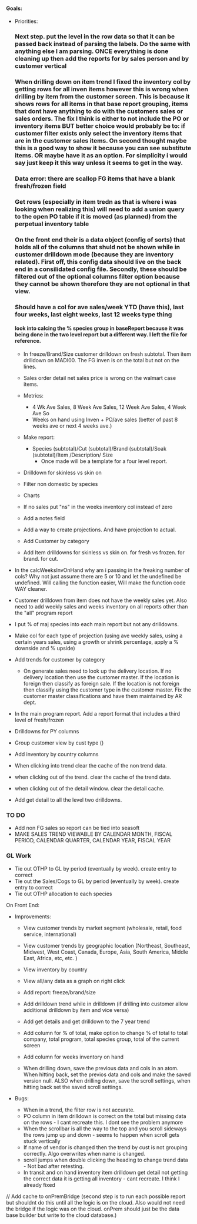 #### Goals:

- Priorities:

  ### Next step. put the level in the row data so that it can be passed back instead of parsing the labels. Do the same with anything else I am parsing. ONCE everything is done cleaning up then add the reports for by sales person and by customer vertical

  ### When drilling down on item trend I fixed the inventory col by getting rows for all inven items however this is wrong when drilling by item from the customer screen. This is because it shows rows for all items in that base report grouping, items that dont have anything to do with the customers sales or sales orders. The fix I think is either to not include the PO or inventory items BUT better choice would probably be to: if customer filter exists only select the inventory items that are in the customer sales items. On second thought maybe this is a good way to show it because you can see substitute items. OR maybe have it as an option. For simplicity i would say just keep it this way unless it seems to get in the way.

  ### Data error: there are scallop FG items that have a blank fresh/frozen field

  ### Get rows (especially in item tredn as that is where i was looking when realizing this) will need to add a union query to the open PO table if it is moved (as planned) from the perpetual inventory table

  ### On the front end their is a data object (config of sorts) that holds all of the columns that shuld not be shown while in customer drilldown mode (because they are inventory related). First off, this config data should live on the back end in a consilidated config file. Secondly, these should be filtered out of the optional columns filter option because they cannot be shown therefore they are not optional in that view.

  ### Should have a col for ave sales/week YTD (have this), last four weeks, last eight weeks, last 12 weeks type thing

  #### look into calcing the % species group in baseReport because it was being done in the two level report but a different way. I left the file for reference.

  - In freeze/Brand/Size customer drilldown on fresh subtotal. Then item drilldown on MADI00. The FG inven is on the total but not on the lines.
  - Sales order detail net sales price is wrong on the walmart case items.

  - Metrics:

    - 4 Wk Ave Sales, 8 Week Ave Sales, 12 Week Ave Sales, 4 Week Ave So
    - Weeks on hand using Inven + PO/ave sales (better of past 8 weeks ave or next 4 weeks ave.)

  - Make report:

    - Species (subtotal)/Cut (subtotal)/Brand (subtotal)/Soak (subtotal)/Item /Description/ Size
      - Once made will be a template for a four level report.

  - Drilldown for skinless vs skin on

  - Filter non domestic by species
  - Charts
  - If no sales put "ns" in the weeks inventory col instead of zero
  - Add a notes field
  - Add a way to create projections. And have projection to actual.
  - Add Customer by category
  - Add Item drilldowns for skinless vs skin on. for fresh vs frozen. for brand. for cut.

- In the calcWeeksInvOnHand why am i passing in the freaking number of cols? Why not just assume there are 5 or 10 and let the undefined be undefined. Will calling the function easier, Will make the function code WAY cleaner.

- Customer drilldown from item does not have the weekly sales yet. Also need to add weekly sales and weeks inventory on all reports other than the "all" program report

- I put % of maj species into each main report but not any drilldowns.

- Make col for each type of projection (using ave weekly sales, using a certain years sales, using a growth or shrink percentage, apply a % downside and % upside)
- Add trends for customer by category
  - On generate sales need to look up the delivery location. If no delivery location then use the customer master. If the location is foreign then classify as foreign sale. If the location is not foreign then classify using the customer type in the customer master. Fix the customer master classifications and have them maintained by AR dept.
- In the main program report. Add a report format that includes a third level of fresh/frozen
- Drilldowns for PY columns
- Group customer view by cust type ()
- Add inventory by country columns
- When clicking into trend clear the cache of the non trend data.
- when clicking out of the trend. clear the cache of the trend data.
- when clicking out of the detail window. clear the detail cache.
- Add get detail to all the level two drilldowns.

### TO DO

- Add non FG sales so report can be tied into seasoft
- MAKE SALES TREND VIEWABLE BY CALENDAR MONTH, FISCAL PERIOD, CALENDAR QUARTER, CALENDAR YEAR, FISCAL YEAR

### GL Work

- Tie out OTHP to GL by period (eventually by week). create entry to correct
- Tie out the Sales/Cogs to GL by period (eventually by week). create entry to correct
- Tie out OTHP allocation to each species

On Front End:

- Improvements:

  - View customer trends by market segment (wholesale, retail, food service, international)
  - View customer trends by geographic location (Northeast, Southeast, Midwest, West Coast, Canada, Europe, Asia, South America, Middle East, Africa, etc, etc. )
  - View inventory by country
  - View all/any data as a graph on right click
  - Add report: freeze/brand/size
  - Add drilldown trend while in drilldown (if drilling into customer allow additional drilldown by item and vice versa)
  - Add get details and get drilldown to the 7 year trend
  - Add column for % of total, make option to change % of total to total company, total program, total species group, total of the current screen
  - Add column for weeks inventory on hand

  - When drilling down, save the previous data and cols in an atom. When hitting back, set the previos data and cols and make the saved version null. ALSO when drilling down, save the scroll settings, when hitting back set the saved scroll settings.

- Bugs:

  - When in a trend, the filter row is not accurate.
  - PO column in item drilldown is correct on the total but missing data on the rows - I cant recreate this. I dont see the problem anymore
  - When the scrollbar is all the way to the top and you scroll sideways the rows jump up and down - seems to happen when scroll gets stuck vertically
  - If name of vendor is changed then the trend by cust is not grouping correctly. Algo overwrites when name is changed.
  - scroll jumps when double clicking the heading to change trend data - Not bad after retesting.
  - In transit and on hand inventory item drilldown get detail not getting the correct data it is getting all inventory - cant recreate. I think I already fixed

// Add cache to onPremBridge (second step is to run each possible report but shouldnt do this until all the logic is on the cloud. Also would not need the bridge if the logic was on the cloud. onPrem should just be the data base builder but write to the cloud database.)
